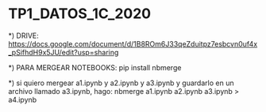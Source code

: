 # TP1_DATOS_1C_2020

*) DRIVE: https://docs.google.com/document/d/1B8ROm6J33qeZduitpz7esbcvn0uf4x_pSifhdH9x5JU/edit?usp=sharing

*) PARA MERGEAR NOTEBOOKS: pip install nbmerge

*) si quiero mergear a1.ipynb y a2.ipynb y a3.ipynb y guardarlo en un archivo llamado a3.ipynb, hago:
  nbmerge a1.ipynb a2.ipynb a3.ipynb > a4.ipynb
